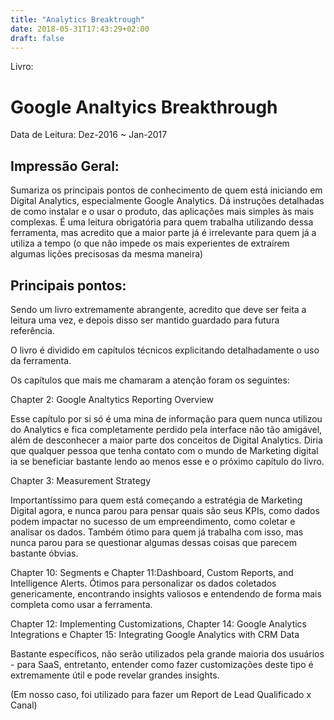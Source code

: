 ```yaml
---
title: "Analytics Breaktrough"
date: 2018-05-31T17:43:29+02:00
draft: false
---
```


Livro: 
# Google Analtyics Breakthrough 
Data de Leitura: 
Dez-2016 ~ Jan-2017

## Impressão Geral:

Sumariza os principais pontos de conhecimento de quem está iniciando em Digital Analytics, especialmente Google Analytics. Dá instruções detalhadas de como instalar e o usar o produto, das aplicações mais simples às mais complexas. É uma leitura obrigatória para quem trabalha utilizando dessa ferramenta, mas acredito que a maior parte já é irrelevante para quem já a utiliza a tempo (o que não impede os mais experientes de extraírem algumas lições precisosas da mesma maneira)

## Principais pontos:

Sendo um livro extremamente abrangente, acredito que deve ser feita a leitura uma vez, e depois disso ser mantido guardado para futura referência. 

O livro é dividido em capítulos técnicos explicitando detalhadamente o uso da ferramenta. 

Os capítulos que mais me chamaram a atenção foram os seguintes:

Chapter 2: Google Analtytics Reporting Overview

Esse capítulo por si só é uma mina de informação para quem nunca utilizou do Analytics e fica completamente perdido pela interface não tão amigável, além de desconhecer a maior parte dos conceitos de Digital Analytics. Diria que qualquer pessoa que tenha contato com o mundo de Marketing digital ia se beneficiar bastante lendo ao menos esse e o próximo capítulo do livro.

Chapter 3: Measurement Strategy

Importantíssimo para quem está começando a estratégia de Marketing Digital agora, e nunca parou para pensar quais são seus KPIs, como dados podem impactar no sucesso de um empreendimento, como coletar e analisar os dados. Também ótimo para quem já trabalha com isso, mas nunca parou para se questionar algumas dessas coisas que parecem bastante óbvias. 


Chapter 10: Segments e Chapter 11:Dashboard, Custom Reports, and Intelligence Alerts. 
Ótimos para personalizar os dados coletados genericamente, encontrando insights valiosos e entendendo de forma mais completa como usar a ferramenta.

Chapter 12: Implementing Customizations, Chapter 14: Google Analytics Integrations e Chapter 15: Integrating Google Analytics with CRM Data

Bastante específicos, não serão utilizados pela grande maioria dos usuários - para SaaS, entretanto, entender como fazer customizações deste tipo é extremamente útil e pode revelar grandes insights. 

(Em nosso caso, foi utilizado para fazer um Report de Lead Qualificado x Canal) 
